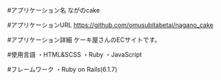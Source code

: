 #アプリケーション名
ながのcake

#アプリケーションURL
https://github.com/omusubitabetai/nagano_cake

#アプリケーション詳細
ケーキ屋さんのECサイトです。

#使用言語
・HTML&SCSS
・Ruby
・JavaScript

#フレームワーク
・Ruby on Rails(6.1.7)
